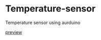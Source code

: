 # Temperature-sensor
Temperature sensor using aurduino

[preview](https://wokwi.com/projects/378038900391264257) 
